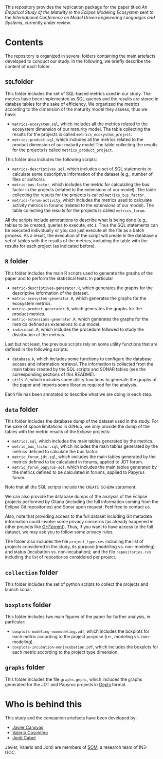 This repository provides the replication package for the paper titled _An Empirical Study of the Maturity in the Eclipse Modeling Ecosystem_ sent to the _International Conference on Model Driven Engineering Languages and Systems_, currently under review.

Contents
===
The repository is organized in several folders containing the main artefacts developed to conduct our study. In the following, we briefly describe the content of each folder.

`SQL`folder
--
This folder includes the set of SQL-based metrics used in our study. The metrics have been implemented as SQL queries and the results are stored in databse tables for the sake of efficiency. We organized the metrics according to the dimension of the maturity model they assess, thus we have:

* `metrics-ecosystem.sql`, which includes all the metrics related to the ecosystem dimension of our maturity model. The table collecting the results for the projects is called `metrics_ecosystem_project`.
* `metrics-product.sql`, which includes all the metrics related to the product dimension of our maturity model The table collecting the results for the projects is called `metrics_product_project`.

This folder also includes the following scripts:

* `metrics-descriptives.sql`, which includes a set of SQL statements to calculate some descriptive information of the dataset (e.g., number of files or authors).
* `metric-bus-factor`, which includes the metric for calculating the bus factor in the projects (related to the extensions of our model). The table collecting the results for the projects is called `metrics_bus_factor`.
* `metrics-forum-activity`, which includes the metrics used to calculate activity metrics in forums (related to the extensions of our model). The table collecting the results for the projects is called `metrics_forum`.

All the scripts include annotations to describe what is being done (e.g., tables to be created, queries to execute, etc.). Thus the SQL statements can be executed individually or you can just execute all the file as a batch process.  As a result, the execution of the script will create in the database a set of tables with the results of the metrics, including the table with the results for each project (as indicated before).

`R` folder
--
This folder includes the main R scripts used to generate the graphs of the paper and to perform the statistical tests. In particular

* `metric-descriptives-generator.R`, which generates the graphs for the descriptive information of the dataset.
* `metric-ecosystem-generator.R`, which generates the graphs for the ecosystem metrics.
* `metric-product-generator.R`, which generates the graphs for the product metrics.
* `metric-extensions-generator.R`, which generates the graphs for the metrics defined as extensions to our model.
* `individual.R`, which includes the procedure followed to study the distribution of the metrics.

Last but not least, the previous scripts rely on some utility functions that are defined in the following scripts:
* `database.R`, which includes some functions to configure the database access and information retrieval. The information is collected from the main tables created by the SQL scripts and SONAR tables (see the corresponding sections of this README).
* `utils.R`, which includes some utility functions to generate the graphs of the paper and imports some libraries required for the analysis.

Each file has been annotated to describe what we are doing in each step.

`data` folder
--
This folder includes the database dump of the dataset used in the study. For the sake of space limitations in GitHub, we only provide the dump of the tables with the metric results of the Eclipse projects:

* `metrics.sql`, which includes the main tables generated by the metrics.
* `metric_bus_factor.sql`, which includes the main tables generated by the metrics defined to calculate the bus factor.
* `metric_forum_jdt.sql`, which includes the main tables generated by the metrics defined to be calculated in forums, applied to JDT forum.
* `metric_forum_papyrus-sql`, which includes the main tables generated by the metrics defined to be calculated in forums, applied to Papyrus forum.

Note that all the SQL scripts include the `CREATE SCHEMA` statement.

We can also provide the database dumps of the analysis of the Eclipse projects performed by Gitana (including  the full information coming from the Eclipse Git repositories) and Sonar upon request. Feel free to contact us.

Also, note that providing access to the full dataset including Git metadata information could involve some privacy concerns (as already happened in other projects like [GHTorrent](https://github.com/ghtorrent/ghtorrent.org/issues/32)). Thus, if you want to have access to the full dataset, we may ask you to follow some privacy rules.

The folder also includes the file `project_type.cvs` including the list of projects considered in the study, its purpose (modelling vs. non-modeling) and status (incubation vs. non-incubation); and the file `repositories.cvs` including the list of repositories considered per project.


`collection` folder
--
This folder includes the set of python scripts to collect the projects and launch sonar.


`boxplots` folder
--
This folder includes two main figures of the paper for further analysis, in particular:

* `boxplots-modeling-nonmodeling.pdf`, which includes the boxplots for each metric according to the project purpose (i.e., modeling vs. non-modeling).
* `boxplots-incubation-nonincubation.pdf`, which includes the boxplots for each metric according to the project type dimension.

`graphs` folder
--
This folder includes the file `graphs.gephi`, which includes the graphs generated for the JDT and Papyrus projects in [Gephi](https://gephi.org/) format.

Who is behind this
===

This study and the companion artefacts have been developed by:

* [Javier Canovas](http://github.com/jlcanovas/ "Javier Canovas")
* [Valerio Cosentino](http://github.com/valeriocos/ "Valerio Cosentino")
* [Jordi Cabot](http://github.com/jcabot/ "Jordi Cabot")

Javier, Valerio and Jordi are members of [SOM](http://som-research.uoc.edu), a research team of IN3-UOC.

